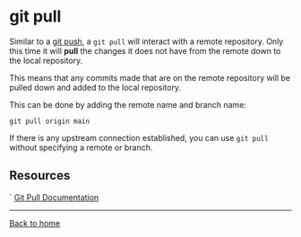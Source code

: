 # git pull

Similar to a [git push](./Push.md), a `git pull` will interact with a remote repository. Only this time it will **pull** the changes it does not have from the remote down to the local repository.

This means that any commits made that are on the remote repository will be pulled down and added to the local repository.

This can be done by adding the remote name and branch name:

```
git pull origin main
```

If there is any upstream connection established, you can use `git pull` without specifying a remote or branch.

## Resources

` [Git Pull Documentation](https://git-scm.com/docs/git-pull)

---

[Back to home](../README.md)